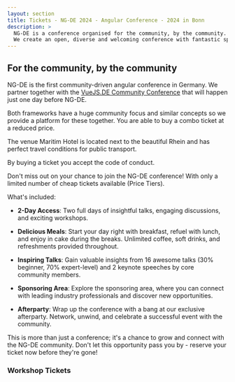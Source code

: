 ```yaml
---
layout: section
title: Tickets - NG-DE 2024 - Angular Conference - 2024 in Bonn
description: >
  NG-DE is a conference organised for the community, by the community.
  We create an open, diverse and welcoming conference with fantastic speakers and a warm and friendly environment.
---
```


## For the community, by the community

NG-DE is the first community-driven angular conference in Germany. We partner together with the [VueJS.DE Community Conference](https://conf.vuejs.de) that will happen just one day before NG-DE.

Both frameworks have a huge community focus and similar concepts so we provide a platform for these together. You are able to buy a combo ticket at a reduced price.

The venue Maritim Hotel is located next to the beautiful Rhein and has perfect travel conditions for public transport.

By buying a ticket you accept the code of conduct.

Don't miss out on your chance to join the NG-DE conference! With only a limited number of cheap tickets available (Price Tiers).

What's included:

- **2-Day Access**: Two full days of insightful talks, engaging discussions, and exciting workshops.

- **Delicious Meals**: Start your day right with breakfast, refuel with lunch, and enjoy in cake during the breaks. Unlimited coffee, soft drinks, and refreshments provided throughout.

- **Inspiring Talks**: Gain valuable insights from 16 awesome talks (30% beginner, 70% expert-level) and 2 keynote speeches by core community members.

- **Sponsoring Area**: Explore the sponsoring area, where you can connect with leading industry professionals and discover new opportunities.

- **Afterparty**: Wrap up the conference with a bang at our exclusive afterparty. Network, unwind, and celebrate a successful event with the community.

This is more than just a conference; it's a chance to grow and connect with the NG-DE community. Don't let this opportunity pass you by - reserve your ticket now before they're gone!

<tito-widget event="ng-de/ng-de-conf-2024" releases="ng-de-2-day-price-tier-1-copy,ng-de-2-day-price-tier-2-copy,mbyklkbnku8,ng-de-2-days,qcdbj5oyqpo" save-metadata-parameters="utm_*"></tito-widget>

### Workshop Tickets

<tito-widget event="ng-de/ng-de-conf-2024" releases="angular-architecture-workshop-nx-micro-frontends-and-signal-store,high-speed-angular-apps-on-any-device,pragmatic-angular-testing,mastering-ngrx-signalstore-from-fundamentals-to-advanced-techniques,making-angular-apps-smarter-with-generative-ai-local-and-offline-capable" save-metadata-parameters="utm_*"></tito-widget>

<script>
  const url = new URL(location.href)
  const searchParams = new URLSearchParams(url.searchParams);

  if (searchParams.has("voucher")) {
    const widgets = document.querySelectorAll('tito-widget');
    for(const widget of widgets){
      widget.setAttribute("discount-code", searchParams.get("voucher"))
    }
  }
</script>
